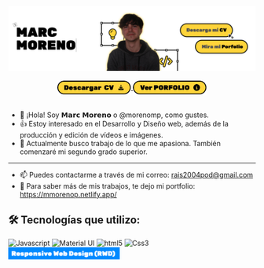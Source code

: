 
<div align="center">
  <img src ="./banner-github.jpg" />
</div>

<br>

<div align="center">
   <a href="https://drive.google.com/file/d/1mXdBo9sEZohmSZNwQ4aUJyJmz65IzjoX/view" target="_blank">
       <img align="center" src ="./button-cv_.png" height="30px" />
   </a>
  
   <a href="https://mmorenop.netlify.app/" target="_blank"> 
       <img align="center" src ="./button-porfolio_.png" height="30px" />
   </a>
</div>

<br>

- 👋 ¡Hola! Soy 𝗠𝗮𝗿𝗰 𝗠𝗼𝗿𝗲𝗻𝗼 o @morenomp, como gustes.
- 👍 Estoy interesado en el Desarrollo y Diseño web, además de la producción y edición de vídeos e imágenes.
- 🌱 Actualmente busco trabajo de lo que me apasiona. También comenzaré mi segundo grado superior.
- - - - - - - - - 
- 📫 Puedes contactarme a través de mi correo: rais2004pod@gmail.com
- 👀 Para saber más de mis trabajos, te dejo mi portfolio: https://mmorenop.netlify.app/

## 🛠️ Tecnologías que utilizo:

<p>
<img alt="Javascript" src="https://img.shields.io/badge/JavaScript-323330?style=for-the-badge&logo=javascript&logoColor=F7DF1E"  height="25px"/>
  
<img alt="Material UI" src="https://img.shields.io/badge/Material--UI-0081CB?style=for-the-badge&logo=material-ui&logoColor=white" height="25px"/>

<img alt="html5" src="https://img.shields.io/badge/HTML5-E34F26?style=for-the-badge&logo=html5&logoColor=white" height="25px"/>

<img alt="Css3" src="https://img.shields.io/badge/CSS3-1572B6?style=for-the-badge&logo=css3&logoColor=white" height="25px"/>

<img alt="RWD" src="./rwd_.png" height="25px"/>
</p>
